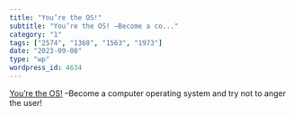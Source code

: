```yaml
---
title: "You’re the OS!"
subtitle: "You’re the OS! –Become a co..."
category: "1"
tags: ["2574", "1368", "1563", "1973"]
date: "2023-09-08"
type: "wp"
wordpress_id: 4634
---
```

[ You’re the OS!]( https://drfreckles42.itch.io/youre-the-os?utm_source=changelog-news) –Become a computer operating system and try not to anger the user!